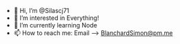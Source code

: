 - 👋 Hi, I’m @Silascj71
- 👀 I’m interested in Everything!
- 🌱 I’m currently learning Node
- 📫 How to reach me: Email --> BlanchardSimon@pm.me


<!---
Silascj71/Silascj71 is a ✨ special ✨ repository because its `README.md` (this file) appears on your GitHub profile.
You can click the Preview link to take a look at your changes.
--->
